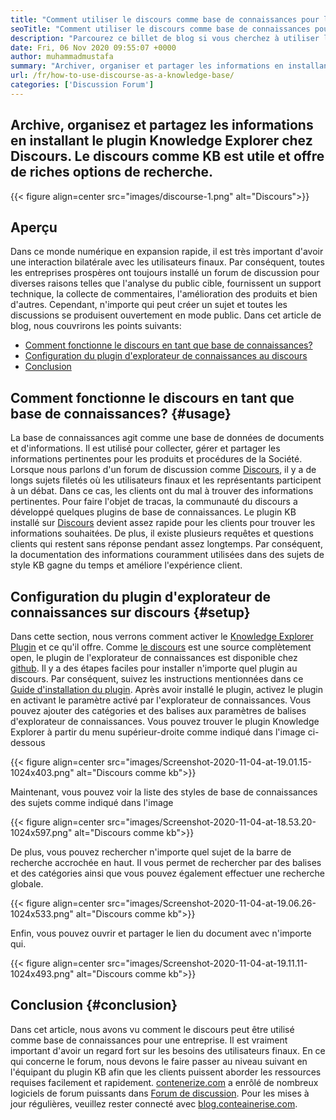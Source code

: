 ```yaml
---
title: "Comment utiliser le discours comme base de connaissances pour les affaires" 
seoTitle: "Comment utiliser le discours comme base de connaissances pour les affaires" 
description: "Parcourez ce billet de blog si vous cherchez à utiliser le discours comme base de connaissances. Activez-le aujourd'hui et partagez les versions en direct des documents de votre entreprise" 
date: Fri, 06 Nov 2020 09:55:07 +0000
author: muhammadmustafa
summary: "Archiver, organiser et partager les informations en installant le plugin Knowledge Explorer chez Discours. Le discours comme KB est utile et offre de riches options de recherche." 
url: /fr/how-to-use-discourse-as-a-knowledge-base/
categories: ['Discussion Forum']
---
```


## Archive, organisez et partagez les informations en installant le plugin Knowledge Explorer chez Discours. Le discours comme KB est utile et offre de riches options de recherche.

{{< figure align=center src="images/discourse-1.png" alt="Discours">}}


## Aperçu
Dans ce monde numérique en expansion rapide, il est très important d'avoir une interaction bilatérale avec les utilisateurs finaux. Par conséquent, toutes les entreprises prospères ont toujours installé un forum de discussion pour diverses raisons telles que l'analyse du public cible, fournissent un support technique, la collecte de commentaires, l'amélioration des produits et bien d'autres. Cependant, n'importe qui peut créer un sujet et toutes les discussions se produisent ouvertement en mode public.
Dans cet article de blog, nous couvrirons les points suivants:
  * [Comment fonctionne le discours en tant que base de connaissances?][1]
  * [Configuration du plugin d'explorateur de connaissances au discours][2]
  * [Conclusion][3]

## Comment fonctionne le discours en tant que base de connaissances?   {#usage}
La base de connaissances agit comme une base de données de documents et d'informations. Il est utilisé pour collecter, gérer et partager les informations pertinentes pour les produits et procédures de la Société. Lorsque nous parlons d'un forum de discussion comme [Discours][4], il y a de longs sujets filetés où les utilisateurs finaux et les représentants participent à un débat. Dans ce cas, les clients ont du mal à trouver des informations pertinentes. Pour faire l'objet de tracas, la communauté du discours a développé quelques plugins de base de connaissances.
Le plugin KB installé sur [Discours][4] devient assez rapide pour les clients pour trouver les informations souhaitées. De plus, il existe plusieurs requêtes et questions clients qui restent sans réponse pendant assez longtemps. Par conséquent, la documentation des informations couramment utilisées dans des sujets de style KB gagne du temps et améliore l'expérience client.

## Configuration du plugin d'explorateur de connaissances sur discours   {#setup}
Dans cette section, nous verrons comment activer le [Knowledge Explorer Plugin][5] et ce qu'il offre.
Comme [le discours][4] est une source complètement open, le plugin de l'explorateur de connaissances est disponible chez [github][5].
Il y a des étapes faciles pour installer n'importe quel plugin au discours. Par conséquent, suivez les instructions mentionnées dans ce [Guide d'installation du plugin][6].
Après avoir installé le plugin, activez le plugin en activant le paramètre activé par l'explorateur de connaissances. Vous pouvez ajouter des catégories et des balises aux paramètres de balises d'explorateur de connaissances.
Vous pouvez trouver le plugin Knowledge Explorer à partir du menu supérieur-droite comme indiqué dans l'image ci-dessous

{{< figure align=center src="images/Screenshot-2020-11-04-at-19.01.15-1024x403.png" alt="Discours comme kb">}}

Maintenant, vous pouvez voir la liste des styles de base de connaissances des sujets comme indiqué dans l'image

{{< figure align=center src="images/Screenshot-2020-11-04-at-18.53.20-1024x597.png" alt="Discours comme kb">}}

De plus, vous pouvez rechercher n'importe quel sujet de la barre de recherche accrochée en haut. Il vous permet de rechercher par des balises et des catégories ainsi que vous pouvez également effectuer une recherche globale.

{{< figure align=center src="images/Screenshot-2020-11-04-at-19.06.26-1024x533.png" alt="Discours comme kb">}}

Enfin, vous pouvez ouvrir et partager le lien du document avec n'importe qui.

{{< figure align=center src="images/Screenshot-2020-11-04-at-19.11.11-1024x493.png" alt="Discours comme kb">}}


## Conclusion   {#conclusion}
Dans cet article, nous avons vu comment le discours peut être utilisé comme base de connaissances pour une entreprise. Il est vraiment important d'avoir un regard fort sur les besoins des utilisateurs finaux. En ce qui concerne le forum, nous devons le faire passer au niveau suivant en l'équipant du plugin KB afin que les clients puissent aborder les ressources requises facilement et rapidement.
[contenerize.com][7] a enrôlé de nombreux logiciels de forum puissants dans [Forum de discussion][8]. Pour les mises à jour régulières, veuillez rester connecté avec [blog.conteainerise.com][9].

  
[1]: #usage
[2]: #setup
[3]: #Conclusion
[4]: https://products.containerize.com/discussion-forum/discourse
[5]: https://github.com/discourse/discourse-knowledge-explorer
[6]: https://meta.discourse.org/t/install-a-plugin/19157
[7]: https://www.containerize.com/
[8]: https://products.containerize.com/discussion-forum
[9]: https://blog.containerize.com/
